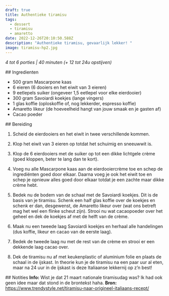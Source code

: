 ```yaml
---
draft: true
title: Authentieke tiramisu
tags:
  - dessert
  - tiramisu
  - amaretto
date: 2022-12-26T20:10:50.588Z
description: "Authentieke tiramisu, gevaarlijk lekker! "
image: tiramisu-hp2.jpg
---
```

_4 tot 6 porties | 40 minuten (+ 12 tot 24u opstijven)_

#﻿# Ingredienten
-   500 gram Mascarpone kaas
-   6 eieren (6 dooiers en het eiwit van 3 eieren)
-   9 eetlepels suiker (ongeveer 1,5 eetlepel voor elke eierdooier)
-   300 gram Savoiardi koekjes (lange vingers)
-   1 glas koffie (oploskoffie of, nog lekkerder, espresso koffie)
-   Amaretto likeur (de hoeveelheid hangt van jouw smaak en je gasten af)
-   Cacao poeder

#﻿# Bereiding
1. Scheid de eierdooiers en het eiwit in twee verschillende kommen.

2. Klop het eiwit van 3 eieren op totdat het schuimig en sneeuwwit is.

3. Klop de 6 eierdooiers met de suiker op tot een dikke lichtgele crème (goed kloppen, beter te lang dan te kort).

4. Voeg nu alle Mascarpone kaas aan de eierdooiercrème toe en schep de ingrediënten goed door elkaar. Daarna voeg je ook het eiwit toe en schep je opnieuw alles goed door elkaar totdat je een zachte maar dikke crème hebt.

5. Bedek nu de bodem van de schaal met de Savoiardi koekjes. Dit is de basis van je tiramisu. Schenk een half glas koffie over de koekjes en schenk er dan, desgewenst, de Amaretto likeur over (wat ons betreft mag het wel een flinke scheut zijn). Strooi nu wat cacaopoeder over het geheel en dek de koekjes af met de helft van de crème.

6. Maak nu een tweede laag Savoiardi koekjes en herhaal alle handelingen (dus koffie, likeur en cacao van de eerste laag).

7. Bedek de tweede laag nu met de rest van de crème en strooi er een dekkende laag cacao over.

8. Dek de tiramisu nu af met keukenplastic of aluminium folie en plaats de schaal in de ijskast. In theorie kun je de tiramisu na een paar uur al eten, maar na 24 uur in de ijskast is deze Italiaanse lekkernij op z’n best!


#﻿# Notities 
**Info:** Wist je dat 21 maart nationale tiramisudag was? Ik had ook geen idee maar dat stond in de brontekst haha. 
**B﻿ron:** https://www.trendystyle.net/tiramisu-naar-origineel-italiaans-recept/